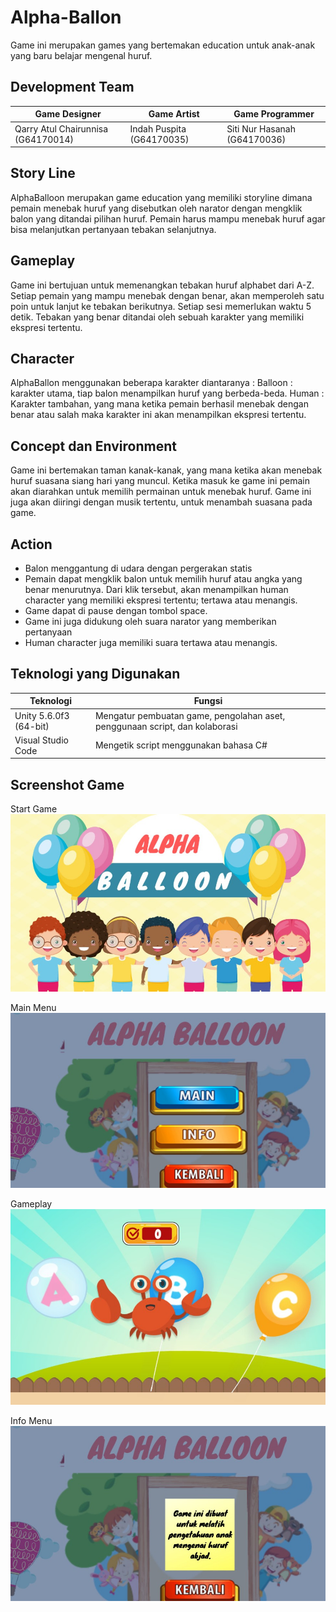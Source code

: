 # Alpha-Ballon
Game ini merupakan games yang bertemakan education untuk anak-anak yang baru belajar mengenal huruf. 

## Development Team
| Game Designer | Game Artist | Game Programmer |
| ----- | ----- | ----- |
| Qarry Atul Chairunnisa  (G64170014) | Indah Puspita           (G64170035) | Siti Nur Hasanah        (G64170036) |

## Story Line
AlphaBalloon merupakan game education yang memiliki storyline dimana pemain menebak huruf yang disebutkan oleh narator dengan mengklik balon yang ditandai pilihan huruf. Pemain harus mampu menebak huruf agar bisa melanjutkan pertanyaan tebakan selanjutnya.

## Gameplay
Game ini bertujuan untuk memenangkan tebakan huruf alphabet dari A-Z. Setiap pemain yang mampu menebak dengan benar, akan memperoleh satu poin untuk  lanjut ke tebakan berikutnya. Setiap sesi memerlukan waktu 5 detik.  Tebakan yang benar ditandai oleh sebuah karakter yang memiliki ekspresi tertentu.

## Character
AlphaBallon menggunakan beberapa karakter diantaranya :
Balloon : karakter utama, tiap balon menampilkan huruf yang berbeda-beda.
Human : Karakter tambahan, yang mana ketika pemain berhasil menebak dengan benar atau salah  maka karakter ini akan menampilkan ekspresi tertentu.

## Concept dan Environment
Game ini bertemakan taman kanak-kanak, yang mana ketika akan menebak huruf suasana siang hari yang muncul. Ketika masuk ke game ini pemain akan diarahkan untuk memilih permainan untuk menebak huruf. Game ini juga akan diiringi dengan musik tertentu, untuk menambah suasana pada game.

## Action
- Balon menggantung di udara dengan pergerakan statis
- Pemain dapat mengklik  balon untuk memilih huruf atau angka yang benar menurutnya. Dari klik tersebut, akan menampilkan human character yang memiliki ekspresi tertentu; tertawa atau menangis.
- Game dapat di pause dengan tombol space.
- Game ini juga didukung oleh suara narator yang memberikan pertanyaan
- Human character juga memiliki suara tertawa atau menangis.

## Teknologi yang Digunakan

| Teknologi | Fungsi |
| ----- | ----- |
|Unity 5.6.0f3 (64-bit) | 	Mengatur pembuatan game, pengolahan aset, penggunaan script, dan kolaborasi |
|Visual Studio Code | Mengetik script menggunakan bahasa C# |

## Screenshot Game
Start Game <br />
![Starting Prompt](Screenshot-2.jpeg) <br/>

Main Menu <br />
![Game Over](Screenshot-3.jpeg) <br/>

Gameplay <br />
![Gameplay](Screenshot-1.jpeg) <br/>

Info Menu <br />
![Main Menu](Screenshot-4.jpeg) <br/>

